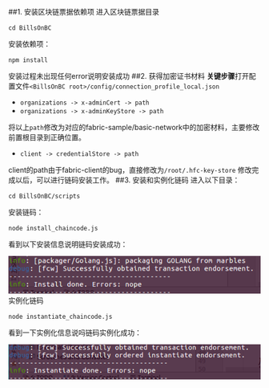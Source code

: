 ##1. 安装区块链票据依赖项
进入区块链票据目录
```
cd BillsOnBC
```
安装依赖项：
```
npm install
```
安装过程未出现任何error说明安装成功
##2. 获得加密证书材料
**关键步骤**打开配置文件`<BillsOnBC root>/config/connection_profile_local.json`
- `organizations -> x-adminCert -> path`
- `organizations -> x-adminKeyStore -> path`

将以上`path`修改为对应的fabric-sample/basic-network中的加密材料，主要修改前置根目录到正确位置。
- `client -> credentialStore -> path`

client的path由于fabric-client的bug，直接修改为`/root/.hfc-key-store`
修改完成以后，可以进行链码安装工作。
##3. 安装和实例化链码
进入以下目录：
```
cd BillsOnBC/scripts
```
安装链码：
```
node install_chaincode.js
```
看到以下安装信息说明链码安装成功：

![](../doc_image/install_chaincode.png)
实例化链码
```
node instantiate_chaincode.js
```
看到一下实例化信息说吗链码实例化成功：

![](../doc_image/instantiate_chaincode.png)